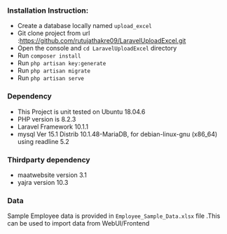### Installation Instruction:

- Create a database locally named `upload_excel`
- Git clone project from url :https://github.com/rutujathakre09/LaravelUploadExcel.git
- Open the console and `cd LaravelUploadExcel` directory
- Run `composer install`
- Run `php artisan key:generate`
- Run `php artisan migrate`
- Run `php artisan serve`

### Dependency

- This Project is unit tested on Ubuntu 18.04.6
- PHP version is  8.2.3
- Laravel Framework 10.1.1
- mysql  Ver 15.1 Distrib 10.1.48-MariaDB, for debian-linux-gnu (x86_64) using readline 5.2

### Thirdparty dependency

- maatwebsite version 3.1
- yajra version 10.3

### Data
Sample Employee data is provided in `Employee_Sample_Data.xlsx` file .This can be used to import data from WebUI/Frontend